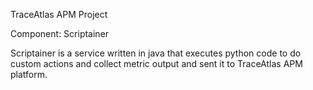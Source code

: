 TraceAtlas APM Project

Component: Scriptainer

Scriptainer is a service written in java that executes python code to do custom actions and collect metric output and sent it to TraceAtlas APM platform.